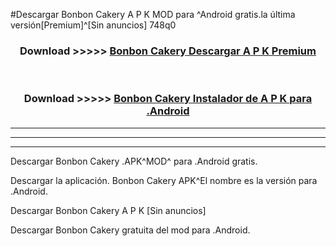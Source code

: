 #Descargar Bonbon Cakery  A P K MOD para ^Android gratis.la última versión[Premium]^[Sin anuncios] 748q0



<div align="center">
<h3>Download >>>>> <a href="https://es-web.web.app/?es= Bonbon Cakery ">Bonbon Cakery  Descargar A P K Premium</a></h3><br>

<h3>Download >>>>> <a href="https://es-web.web.app/?es= Bonbon Cakery ">Bonbon Cakery  Instalador de A P K para .Android</a></h3>
</div>


----------------------------------------------------------

----------------------------------------------------------

----------------------------------------------------------

Descargar Bonbon Cakery  .APK^MOD^ para .Android gratis.

Descargar la aplicación. Bonbon Cakery  APK^El nombre es la versión para .Android.

Descargar Bonbon Cakery  A P K [Sin anuncios]

Descargar Bonbon Cakery  gratuita del mod para .Android.